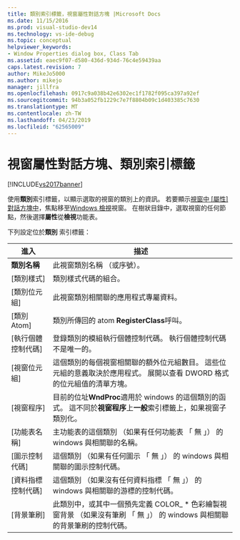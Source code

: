 ```yaml
---
title: 類別索引標籤，視窗屬性對話方塊 |Microsoft Docs
ms.date: 11/15/2016
ms.prod: visual-studio-dev14
ms.technology: vs-ide-debug
ms.topic: conceptual
helpviewer_keywords:
- Window Properties dialog box, Class Tab
ms.assetid: eaec9f07-d580-436d-934d-76c4e59439aa
caps.latest.revision: 7
author: MikeJo5000
ms.author: mikejo
manager: jillfra
ms.openlocfilehash: 0917c9a038b42e6302ec1f1782f095ca397a92ef
ms.sourcegitcommit: 94b3a052fb1229c7e7f8804b09c1d403385c7630
ms.translationtype: MT
ms.contentlocale: zh-TW
ms.lasthandoff: 04/23/2019
ms.locfileid: "62565009"
---
```

# <a name="class-tab-window-properties-dialog-box"></a>視窗屬性對話方塊、類別索引標籤
[!INCLUDE[vs2017banner](../includes/vs2017banner.md)]

使用**類別**索引標籤，以顯示選取的視窗的類別上的資訊。 若要顯示[視窗中 [屬性] 對話方塊中](../debugger/window-properties-dialog-box.md)，焦點移至[Windows 檢視](../debugger/windows-view.md)視窗。 在樹狀目錄中，選取視窗的任何節點，然後選擇**屬性**從**檢視**功能表。  
  
 下列設定位於**類別** 索引標籤：  
  
|進入|描述|  
|-----------|-----------------|  
|**類別名稱**|此視窗類別名稱 （或序號）。|  
|[類別樣式]|類別樣式代碼的組合。|  
|[類別位元組]|此視窗類別相關聯的應用程式專屬資料。|  
|[類別 Atom]|類別所傳回的 atom **RegisterClass**呼叫。|  
|[執行個體控制代碼]|登錄類別的模組執行個體控制代碼。 執行個體控制代碼不是唯一的。|  
|[視窗位元組]|這個類別的每個視窗相關聯的額外位元組數目。 這些位元組的意義取決於應用程式。 展開以查看 DWORD 格式的位元組值的清單方塊。|  
|[視窗程序]|目前的位址**WndProc**適用於 windows 的這個類別的函式。 這不同於**視窗程序**上**一般**索引標籤上，如果視窗子類別化。|  
|[功能表名稱]|主功能表的這個類別 （如果有任何功能表 「 無 」） 的 windows 與相關聯的名稱。|  
|[圖示控制代碼]|這個類別 （如果有任何圖示 「 無 」） 的 windows 與相關聯的圖示控制代碼。|  
|[資料指標控制代碼]|這個類別 （如果沒有任何資料指標 「 無 」） 的 windows 與相關聯的游標的控制代碼。|  
|[背景筆刷]|此類別中，或其中一個預先定義 COLOR_ * 色彩繪製視窗背景 （如果沒有筆刷 「 無 」） 的 windows 與相關聯的背景筆刷的控制代碼。|
